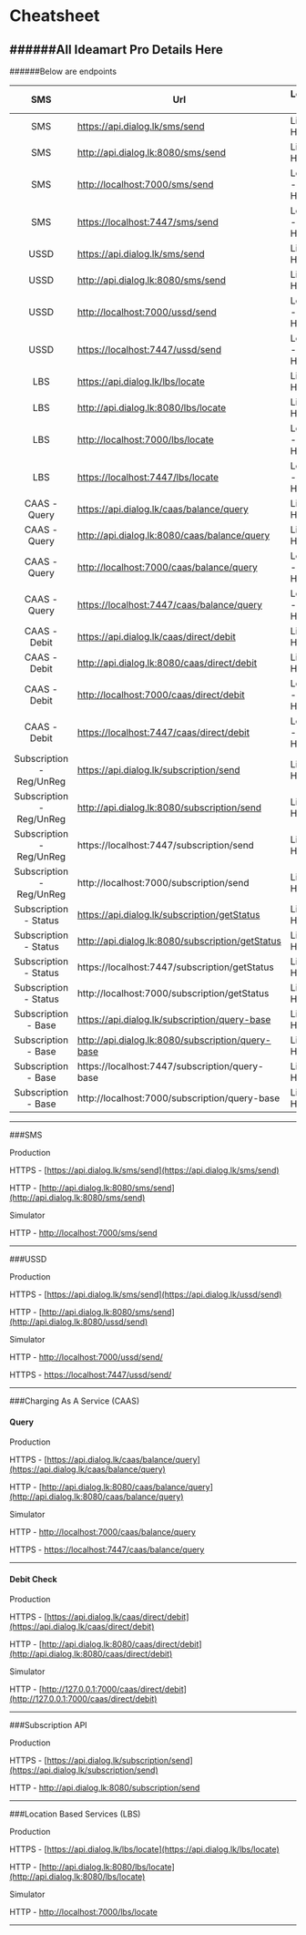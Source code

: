 Cheatsheet
==========

######All Ideamart Pro Details Here
----

######Below are endpoints


|      SMS     | Url                                          | Local / Live  |
|:------------:|----------------------------------------------|---------------|
| SMS          | https://api.dialog.lk/sms/send               | Live - HTTPS  |
| SMS          | http://api.dialog.lk:8080/sms/send           | Live - HTTP   |
| SMS          | [http://localhost:7000/sms/send](http://localhost:7000/sms/send)              | Local - HTTPS |
| SMS          | [https://localhost:7447/sms/send](http://localhost:7447/sms/send)              | Local - HTTP  |
| USSD         | https://api.dialog.lk/sms/send               | Live - HTTPS  |
| USSD         | http://api.dialog.lk:8080/sms/send           | Live - HTTP   |
| USSD         | [http://localhost:7000/ussd/send](http://localhost:7000/ussd/send)              | Local - HTTP  |
| USSD         | [https://localhost:7447/ussd/send](https://localhost:7447/ussd/send)           | Local - HTTPS |
| LBS          | https://api.dialog.lk/lbs/locate             | Live - HTTPS  |
| LBS          | http://api.dialog.lk:8080/lbs/locate         | Live - HTTP   |
| LBS          | [http://localhost:7000/lbs/locate](http://localhost:7000/lbs/locate)             | Local - HTTP  |
| LBS          | [https://localhost:7447/lbs/locate](https://localhost:7447/lbs/locate)            | Local - HTTPS |
| CAAS - Query | https://api.dialog.lk/caas/balance/query     | Live - HTTPS  |
| CAAS - Query | http://api.dialog.lk:8080/caas/balance/query | Live - HTTP   |
| CAAS - Query | [http://localhost:7000/caas/balance/query](http://localhost:7000/caas/balance/query)     | Local - HTTP  |
| CAAS - Query | [https://localhost:7447/caas/balance/query](https://localhost:7447/caas/balance/query)   | Local - HTTPS |
| CAAS - Debit | https://api.dialog.lk/caas/direct/debit      | Live - HTTPS  |
| CAAS - Debit | http://api.dialog.lk:8080/caas/direct/debit  | Live - HTTP   |
| CAAS - Debit | [http://localhost:7000/caas/direct/debit](http://localhost:7000/caas/direct/debit)      | Local - HTTP  |
| CAAS - Debit | [https://localhost:7447/caas/direct/debit](https://localhost:7447/caas/direct/debit)     | Local - HTTPS |
| Subscription - Reg/UnReg | https://api.dialog.lk/subscription/send      | Live - HTTPS  |
| Subscription - Reg/UnReg | http://api.dialog.lk:8080/subscription/send  | Live - HTTP   |
| Subscription - Reg/UnReg | https://localhost:7447/subscription/send      | Live - HTTPS  |
| Subscription - Reg/UnReg | http://localhost:7000/subscription/send  | Live - HTTP   |
| Subscription - Status | https://api.dialog.lk/subscription/getStatus      | Live - HTTPS  |
| Subscription - Status | http://api.dialog.lk:8080/subscription/getStatus  | Live - HTTP   |
| Subscription - Status | https://localhost:7447/subscription/getStatus      | Live - HTTPS  |
| Subscription - Status | http://localhost:7000/subscription/getStatus  | Live - HTTP   |
| Subscription - Base | https://api.dialog.lk/subscription/query-base      | Live - HTTPS  |
| Subscription - Base | http://api.dialog.lk:8080/subscription/query-base  | Live - HTTP   |
| Subscription - Base | https://localhost:7447/subscription/query-base      | Live - HTTPS  |
| Subscription - Base | http://localhost:7000/subscription/query-base  | Live - HTTP   |


----
###SMS

Production

HTTPS - [https://api.dialog.lk/sms/send](https://api.dialog.lk/sms/send)

HTTP  - [http://api.dialog.lk:8080/sms/send](http://api.dialog.lk:8080/sms/send)


Simulator

HTTP  - [http://localhost:7000/sms/send](http://localhost:7000/sms/send)

----

###USSD

Production

HTTPS - [https://api.dialog.lk/sms/send](https://api.dialog.lk/ussd/send)

HTTP - [http://api.dialog.lk:8080/sms/send](http://api.dialog.lk:8080/ussd/send)


Simulator

HTTP - [http://localhost:7000/ussd/send/](http://localhost:7000/ussd/send/)

HTTPS - [https://localhost:7447/ussd/send/](https://localhost:7447/ussd/send/)

----

###Charging As A Service  (CAAS)

#### Query

Production

HTTPS - [https://api.dialog.lk/caas/balance/query](https://api.dialog.lk/caas/balance/query)

HTTP - [http://api.dialog.lk:8080/caas/balance/query](http://api.dialog.lk:8080/caas/balance/query)


Simulator

HTTP - [http://localhost:7000/caas/balance/query](http://localhost:7000/caas/balance/query)


HTTPS - [https://localhost:7447/caas/balance/query](https://localhost:7447/caas/balance/query)



----




#### Debit Check

Production

HTTPS - [https://api.dialog.lk/caas/direct/debit](https://api.dialog.lk/caas/direct/debit)

HTTP - [http://api.dialog.lk:8080/caas/direct/debit](http://api.dialog.lk:8080/caas/direct/debit)


Simulator

HTTP - [http://127.0.0.1:7000/caas/direct/debit](http://127.0.0.1:7000/caas/direct/debit)

-----
###Subscription API

Production

HTTPS - [https://api.dialog.lk/subscription/send](https://api.dialog.lk/subscription/send)

HTTP - [http://api.dialog.lk:8080/subscription/send ](http://api.dialog.lk:8080/subscription/send)


----
###Location Based Services (LBS)

Production

HTTPS - [https://api.dialog.lk/lbs/locate](https://api.dialog.lk/lbs/locate)

HTTP - [http://api.dialog.lk:8080/lbs/locate](http://api.dialog.lk:8080/lbs/locate)


Simulator

HTTP - [http://localhost:7000/lbs/locate](http://localhost:7000/lbs/locate)

----



